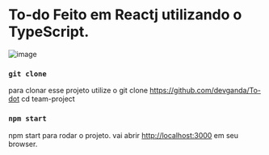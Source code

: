 # To-do Feito em Reactj utilizando o TypeScript.

![image](https://user-images.githubusercontent.com/68743821/154803793-01cb7b0f-bbc8-4287-8de2-bcfbf479845c.png)

### `git clone`

para clonar esse projeto utilize o git clone https://github.com/devganda/To-dot
cd team-project

### `npm start`

npm start para rodar o projeto.
vai abrir [http://localhost:3000](http://localhost:3000) em seu browser.
